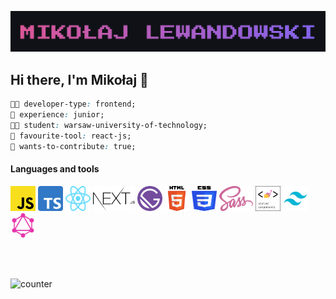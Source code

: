 ![header](./images/header.png)

## Hi there, I'm Mikołaj 👋

```css
👨‍💻 developer-type: frontend;
👶 experience: junior;
👨‍🎓 student: warsaw-university-of-technology;
🔨 favourite-tool: react-js;
🚀 wants-to-contribute: true;
```

#### Languages and tools

<div>
<img src="./images/js.svg" alt="JavaScript" width="40" height="40">
<img src="./images/ts.svg" alt="TypeScript" width="40" height="40">
<img src="./images/react.svg" alt="React.js" width="40" height="40">
<img src="./images/next.svg" alt="Next.js" height="40">
<img src="./images/gatsby.svg" alt="Gatsby.js" width="40" height="40">
<img src="./images/html.svg" alt="HTML" width="40" height="40">
<img src="./images/css.svg" alt="CSS" width="40" height="40">
<img src="./images/sass.svg" alt="Sass" height="40">
<img src="./images/sc.png" alt="styled-components" width="40" height="40">
<img src="./images/tailwind.svg" alt="Tailwind CSS" width="40" height="40">
<img src="./images/gql.svg" alt="GraphQL" width="40" height="40">
</div>

<br><br>

![counter](https://komarev.com/ghpvc/?username=m-lewandowski&color=d75799&style=for-the-badge)
